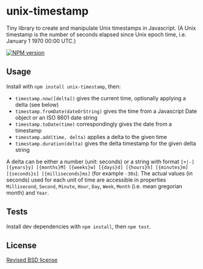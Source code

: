 # unix-timestamp

Tiny library to create and manipulate Unix timestamps in Javascript. (A Unix timestamp is the number of seconds elapsed since Unix epoch time, i.e. January 1 1970 00:00 UTC.)

[![NPM version](https://badge.fury.io/js/unix-timestamp.png)](http://badge.fury.io/js/unix-timestamp)

## Usage

Install with `npm install unix-timestamp`, then:

- `timestamp.now([delta])` gives the current time, optionally applying a delta (see below)
- `timestamp.fromDate(dateOrString)` gives the time from a Javascript Date object or an ISO 8601 date string
- `timestamp.toDate(time)` correspondingly gives the date from a timestamp
- `timestamp.add(time, delta)` applies a delta to the given time
- `timestamp.duration(delta)` gives the delta timestamp for the given delta string

A delta can be either a number (unit: seconds) or a string with format `[+|-] [{years}y] [{months}M] [{weeks}w] [{days}d] [{hours}h] [{minutes}m] [{seconds}s] [{milliseconds}ms]` (for example `-30s`). The actual values (in seconds) used for each unit of time are accessible in properties `Millisecond`, `Second`, `Minute`, `Hour`, `Day`, `Week`, `Month` (i.e. mean gregorian month) and `Year`.


## Tests

Install dev dependencies with `npm install`, then `npm test`.

## License

[Revised BSD license](https://github.com/pryv/documents/blob/master/license-bsd-revised.md)
